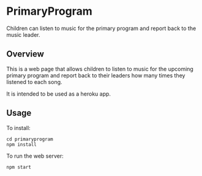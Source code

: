 # PrimaryProgram

Children can listen to music for the primary program and report back to the music leader.

## Overview

This is a web page that allows children to listen to music for the upcoming primary program and report back to their leaders how many times they listened to each song.

It is intended to be used as a heroku app.

## Usage

To install:

```
cd primaryprogram
npm install
```

To run the web server:

```
npm start
```


